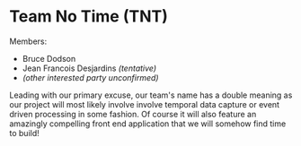 # Team No Time (TNT)

Members:

* Bruce Dodson
* Jean Francois Desjardins *(tentative)*
* *(other interested party unconfirmed)*

Leading with our primary excuse, our team's name has a double meaning as our project will most likely involve involve temporal data capture or event driven processing in some fashion. Of course it will also feature an amazingly compelling front end application that we will somehow find time to build!
